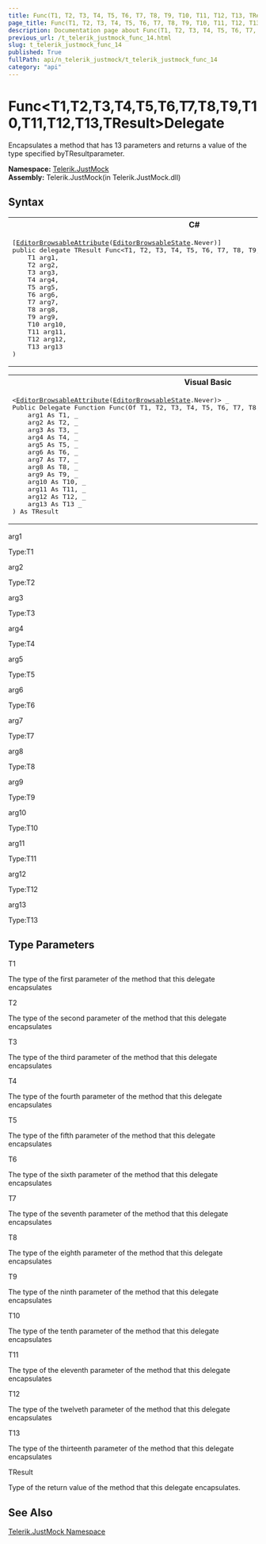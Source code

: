 ```yaml
---
title: Func(T1, T2, T3, T4, T5, T6, T7, T8, T9, T10, T11, T12, T13, TResult) Delegate
page_title: Func(T1, T2, T3, T4, T5, T6, T7, T8, T9, T10, T11, T12, T13, TResult) Delegate | JustMock Documentation
description: Documentation page about Func(T1, T2, T3, T4, T5, T6, T7, T8, T9, T10, T11, T12, T13, TResult) Delegate.
previous_url: /t_telerik_justmock_func_14.html
slug: t_telerik_justmock_func_14
published: True
fullPath: api/n_telerik_justmock/t_telerik_justmock_func_14
category: "api"
---
```


# Func&lt;T1,T2,T3,T4,T5,T6,T7,T8,T9,T10,T11,T12,T13,TResult&gt;Delegate



Encapsulates a method that has 13 parameters and returns a value of the type specified byTResultparameter.


 **Namespace:**  [Telerik.JustMock](n_telerik_justmock) <br> **Assembly:** Telerik.JustMock(in Telerik.JustMock.dll)
## Syntax


<div id="syntaxCodeBlocks" class="code"><span codeLanguage="CSharp"><table><tr><th>C#</th></tr><tr><td><pre xml:space="preserve">[<a href="https://msdn2.microsoft.com/en-us/library/8a045wyx" target="_blank">EditorBrowsableAttribute</a>(<a href="https://msdn2.microsoft.com/en-us/library/3adcxf3z" target="_blank">EditorBrowsableState</a>.Never)]
<span class="keyword">public</span> <span class="keyword">delegate</span> TResult <span class="identifier">Func</span>&lt;T1, T2, T3, T4, T5, T6, T7, T8, T9, T10, T11, T12, T13, TResult&gt;(
	T1 <span class="parameter">arg1</span>,
	T2 <span class="parameter">arg2</span>,
	T3 <span class="parameter">arg3</span>,
	T4 <span class="parameter">arg4</span>,
	T5 <span class="parameter">arg5</span>,
	T6 <span class="parameter">arg6</span>,
	T7 <span class="parameter">arg7</span>,
	T8 <span class="parameter">arg8</span>,
	T9 <span class="parameter">arg9</span>,
	T10 <span class="parameter">arg10</span>,
	T11 <span class="parameter">arg11</span>,
	T12 <span class="parameter">arg12</span>,
	T13 <span class="parameter">arg13</span>
)
</pre></td></tr></table></span><span codeLanguage="VisualBasicDeclaration"><table><tr><th>Visual Basic</th></tr><tr><td><pre xml:space="preserve">&lt;<a href="https://msdn2.microsoft.com/en-us/library/8a045wyx" target="_blank">EditorBrowsableAttribute</a>(<a href="https://msdn2.microsoft.com/en-us/library/3adcxf3z" target="_blank">EditorBrowsableState</a>.Never)&gt; _
<span class="keyword">Public</span> <span class="keyword">Delegate</span> <span class="keyword">Function</span> <span class="identifier">Func</span>(<span class="keyword">Of</span> T1, T2, T3, T4, T5, T6, T7, T8, T9, T10, T11, T12, T13, TResult) ( _
	<span class="parameter">arg1</span> <span class="keyword">As</span> T1, _
	<span class="parameter">arg2</span> <span class="keyword">As</span> T2, _
	<span class="parameter">arg3</span> <span class="keyword">As</span> T3, _
	<span class="parameter">arg4</span> <span class="keyword">As</span> T4, _
	<span class="parameter">arg5</span> <span class="keyword">As</span> T5, _
	<span class="parameter">arg6</span> <span class="keyword">As</span> T6, _
	<span class="parameter">arg7</span> <span class="keyword">As</span> T7, _
	<span class="parameter">arg8</span> <span class="keyword">As</span> T8, _
	<span class="parameter">arg9</span> <span class="keyword">As</span> T9, _
	<span class="parameter">arg10</span> <span class="keyword">As</span> T10, _
	<span class="parameter">arg11</span> <span class="keyword">As</span> T11, _
	<span class="parameter">arg12</span> <span class="keyword">As</span> T12, _
	<span class="parameter">arg13</span> <span class="keyword">As</span> T13 _
) <span class="keyword">As</span> TResult</pre></td></tr></table></span></div>



arg1<br>


Type:T1<br>



arg2<br>


Type:T2<br>



arg3<br>


Type:T3<br>



arg4<br>


Type:T4<br>



arg5<br>


Type:T5<br>



arg6<br>


Type:T6<br>



arg7<br>


Type:T7<br>



arg8<br>


Type:T8<br>



arg9<br>


Type:T9<br>



arg10<br>


Type:T10<br>



arg11<br>


Type:T11<br>



arg12<br>


Type:T12<br>



arg13<br>


Type:T13<br>



## Type Parameters




T1<br>


The type of the first parameter of the method that this delegate encapsulates

T2<br>


The type of the second parameter of the method that this delegate encapsulates

T3<br>


The type of the third parameter of the method that this delegate encapsulates

T4<br>


The type of the fourth parameter of the method that this delegate encapsulates

T5<br>


The type of the fifth parameter of the method that this delegate encapsulates

T6<br>


The type of the sixth parameter of the method that this delegate encapsulates

T7<br>


The type of the seventh parameter of the method that this delegate encapsulates

T8<br>


The type of the eighth parameter of the method that this delegate encapsulates

T9<br>


The type of the ninth parameter of the method that this delegate encapsulates

T10<br>


The type of the tenth parameter of the method that this delegate encapsulates

T11<br>


The type of the eleventh parameter of the method that this delegate encapsulates

T12<br>


The type of the twelveth parameter of the method that this delegate encapsulates

T13<br>


The type of the thirteenth parameter of the method that this delegate encapsulates

TResult<br>


Type of the return value of the method that this delegate encapsulates.




## See Also



 [Telerik.JustMock Namespace](n_telerik_justmock) 



